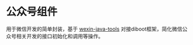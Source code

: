 # 公众号组件

  用于微信开发的简单封装，基于 [wexin-java-tools](https://github.com/wechat-group/weixin-java-tools)
  对接diboot框架，简化微信公众号相关开发的接口初始化和调用等操作。